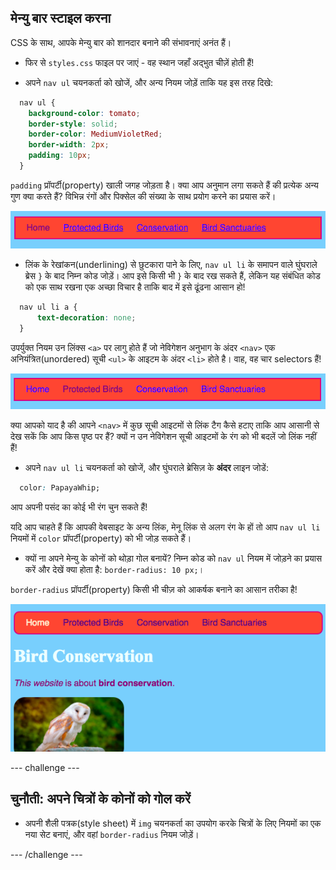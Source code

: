 ## मेन्यु बार स्टाइल करना

CSS के साथ, आपके मेन्यु बार को शानदार बनाने की संभावनाएं अनंत हैं।

- फिर से `styles.css` फाइल पर जाएं - वह स्थान जहाँ अद्भुत चीज़ें होती हैं!

- अपने `nav ul` चयनकर्ता को खोजें, और अन्य नियम जोड़ें ताकि यह इस तरह दिखे:

```css
  nav ul {
    background-color: tomato;
    border-style: solid;
    border-color: MediumVioletRed;
    border-width: 2px;
    padding: 10px;
  }
```

`padding` प्रॉपर्टी(property) खाली जगह जोड़ता है। क्या आप अनुमान लगा सकते हैं की प्रत्येक अन्य गुण क्या करते हैं? विभिन्न रंगों और पिक्सेल की संख्या के साथ प्रयोग करने का प्रयास करें।

![बॉर्डर और पैडिंग के साथ मेनू बार](images/egMenuBarMoreStyle.png)

- लिंक के रेखांकन(underlining) से छुटकारा पाने के लिए, `nav ul li` के समापन वाले घुंघराले ब्रेस `}` के बाद निम्न कोड जोड़ें। आप इसे किसी भी `}` के बाद रख सकते हैं, लेकिन यह संबंधित कोड को एक साथ रखना एक अच्छा विचार है ताकि बाद में इसे ढूंढना आसान हो!

```css
  nav ul li a {
      text-decoration: none;
  }
```

उपर्युक्त नियम उन लिंक्स `<a>` पर लागु होते हैं जो नेविगेशन अनुभाग के अंदर `<nav>` एक अनियंत्रित(unordered) सूची `<ul>` के आइटम के अंदर `<li>` होते है। वाह, वह चार selectors हैं!

![रेखांकन के बिना मेनू बार के लिंक](images/egMenuBarNoUnderline.png)

क्या आपको याद है की आपने `<nav>` में कुछ सूची आइटमों से लिंक टैग कैसे हटाए ताकि आप आसानी से देख सकें कि आप किस पृष्ठ पर हैं? क्यों न उन नेविगेशन सूची आइटमों के रंग को भी बदलें जो लिंक नहीं हैं!

- अपने `nav ul li` चयनकर्ता को खोजें, और घुंघराले ब्रेसिज़ के **अंदर** लाइन जोडें:

```css
  color: PapayaWhip;
```

आप अपनी पसंद का कोई भी रंग चुन सकते हैं!

यदि आप चाहते हैं कि आपकी वेबसाइट के अन्य लिंक, मेनू लिंक से अलग रंग के हों तो आप `nav ul li` नियमों में `color` प्रॉपर्टी(property) को भी जोड़ सकते हैं।

- क्यों ना अपने मेन्यु के कोनों को थोड़ा गोल बनायें? निम्न कोड को `nav ul` नियम में जोड़ने का प्रयास करें और देखें क्या होता है: `border-radius: 10 px;`।

`border-radius` प्रॉपर्टी(property) किसी भी चीज़ को आकर्षक बनाने का आसान तरीका है!

![मेनू बार और तस्वीर पर गोल कोनों के साथ वेबपेज](images/egMenuBarFullStyles_result.png)

--- challenge ---

## चुनौती: अपने चित्रों के कोनों को गोल करें

- अपनी शैली पत्रक(style sheet) में `img` चयनकर्ता का उपयोग करके चित्रों के लिए नियमों का एक नया सेट बनाएं, और वहां `border-radius` नियम जोड़ें।

--- /challenge ---
